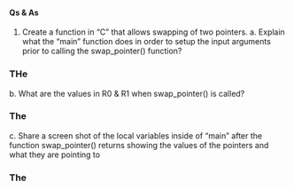 #### Qs & As  

1. Create a function in “C” that allows swapping of two pointers.
a. Explain what the “main” function does in order to setup the input arguments prior to 
calling the swap_pointer() function?  
### THe
b. What are the values in R0 & R1 when swap_pointer() is called?  
### The
c. Share a screen shot of the local variables inside of “main” after the function 
swap_pointer() returns showing the values of the pointers and what they are pointing to  
### The
